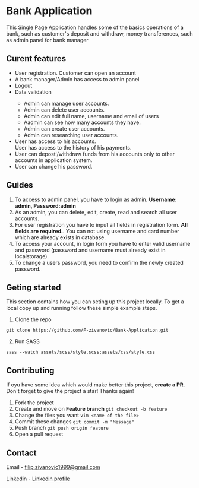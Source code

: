 # Bank Application
<p>This Single Page Application  handles some of the basics operations of a bank, such as customer's deposit and withdraw, money transferences, such as admin panel for bank manager</p>

## Curent features

<ul>
  <li>User registration. Customer can open an account</li>
  <li>A bank manager/Admin has access to admin panel</li>
  <li>Logout</li>
  <li>Data validation</li>
  <ul>
    <li>Admin can manage user accounts.</li>
    <li>Admin can delete user accounts.</li>
    <li>Admin can edit full name, username and email of users</li>
    <li>Aadmin can see how many accounts they have.</li>
    <li>Admin can create user accounts.</li>
    <li>Admin can researching user accounts.</li>
  </ul>
  <li>User has access to his accounts.</li>
  <ii>User has access to the history of his payments.</li>
  <li>User can deposti/withdraw funds from his accounts only to other accounts in application system.</li>
  <li>User can change his password.</li>
</ul>

## Guides

1. To access to admin panel, you have to login as admin. <b>Username: admin, Password:admin</b>
2. As an admin, you can delete, edit, create, read and search all user accounts.
3. For user registration you have to input all fields in registration form. <b>All fields are required.</b>. You can not using username and card number which are already exists in database.
4. To access your account, in login form you have to enter valid username and password (password and username must already exist in localstorage).
5. To change a users password, you need to confirm the newly created password.

## Geting started
 This section contains how you can seting up this project locally. To get a local copy up and running follow these simple example steps.
 
1. Clone the repo
```
git clone https://github.com/F-zivanovic/Bank-Application.git
```
2. Run SASS
```
sass --watch assets/scss/style.scss:assets/css/style.css
```

## Contributing
If oyu have some idea which would make better this project, __create a PR__. Don't forget to give the project a star! Thanks again!

1. Fork the project
2. Create and move on __Feature branch__ ```git checkout -b feature```
3. Change the files you want ```vim <name of the file> ```
4. Commit these changes ```git commit -m "Message" ```
5. Push branch ```git push origin feature ```
6. Open a pull request

## Contact
Email - <filip.zivanovic1999@gmail.com> 

Linkedin - <a href="https://www.linkedin.com/in/f-zivanovic/">Linkedin profile</a>

